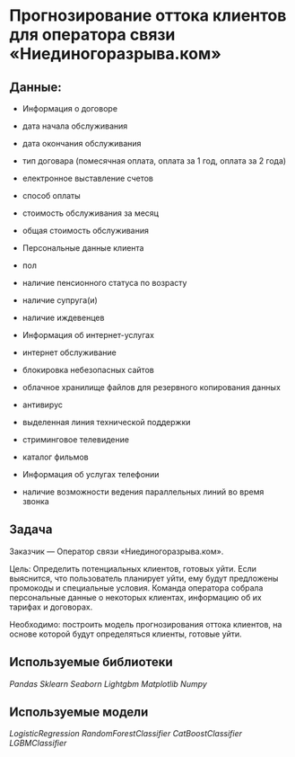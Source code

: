# Прогнозирование оттока клиентов для оператора связи «Ниединогоразрыва.ком»

## Данные:

- Информация о договоре
 - дата начала обслуживания
 - дата окончания обслуживания
 - тип договара (помесячная оплата, оплата за 1 год, оплата за 2 года)
 - електронное выставление счетов
 - способ оплаты
 - стоимость обслуживания за месяц
 - общая стоимость обслуживания

- Персональные данные клиента
 - пол
 - наличие пенсионного статуса по возрасту
 - наличие супруга(и)
 - наличие иждевенцев

- Информация об интернет-услугах
 - интернет обслуживание
 - блокировка небезопасных сайтов
 - облачное хранилище файлов для резервного копирования данных
 - антивирус
 - выделенная линия технической поддержки
 - стриминговое телевидение
 - каталог фильмов

- Информация об услугах телефонии
 - наличие возможности ведения параллельных линий во время звонка

## Задача

Заказчик — Оператор связи «Ниединогоразрыва.ком».

Цель: Определить потенциальных клиентов, готовых уйти. Если выяснится, что пользователь планирует уйти, ему будут предложены промокоды и специальные условия. Команда оператора собрала персональные данные о некоторых клиентах, информацию об их тарифах и договорах.

Необходимо: построить модель прогнозирования оттока клиентов, на основе которой будут определяться клиенты, готовые уйти.

## Используемые библиотеки

*Pandas*
*Sklearn*
*Seaborn*
*Lightgbm*
*Matplotlib*
*Numpy*

## Используемые модели

*LogisticRegression*
*RandomForestClassifier*
*CatBoostClassifier*
*LGBMClassifier*